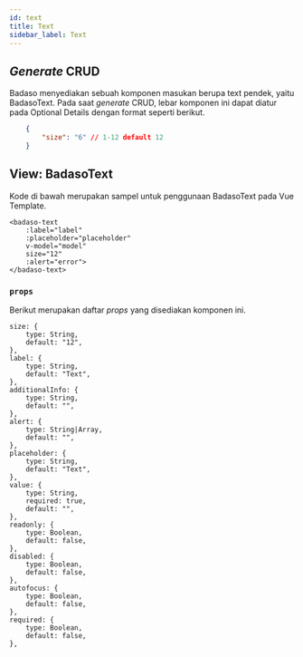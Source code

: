 ```yaml
---
id: text
title: Text
sidebar_label: Text
---
```


## *Generate* CRUD

Badaso menyediakan sebuah komponen masukan berupa text pendek, yaitu BadasoText. Pada saat *generate* CRUD, lebar komponen ini dapat diatur pada Optional Details dengan format seperti berikut.
<!--DOCUSAURUS_CODE_TABS-->
<!--JSON-->
```json
    {
        "size": "6" // 1-12 default 12
    }
```
<!--END_DOCUSAURUS_CODE_TABS-->

## View: BadasoText

Kode di bawah merupakan sampel untuk penggunaan BadasoText pada Vue Template.

<!--DOCUSAURUS_CODE_TABS-->
<!--Vue-->
```vue
<badaso-text
    :label="label"
    :placeholder="placeholder"
    v-model="model"
    size="12"
    :alert="error">
</badaso-text>
```
<!--END_DOCUSAURUS_CODE_TABS-->

### ```props```

Berikut merupakan daftar *props* yang disediakan komponen ini.

```
size: {
    type: String,
    default: "12",
},
label: {
    type: String,
    default: "Text",
},
additionalInfo: {
    type: String,
    default: "",
},
alert: {
    type: String|Array,
    default: "",
},
placeholder: {
    type: String,
    default: "Text",
},
value: {
    type: String,
    required: true,
    default: "",
},
readonly: {
    type: Boolean,
    default: false,
},
disabled: {
    type: Boolean,
    default: false,
},
autofocus: {
    type: Boolean,
    default: false,
},
required: {
    type: Boolean,
    default: false,
},

```
